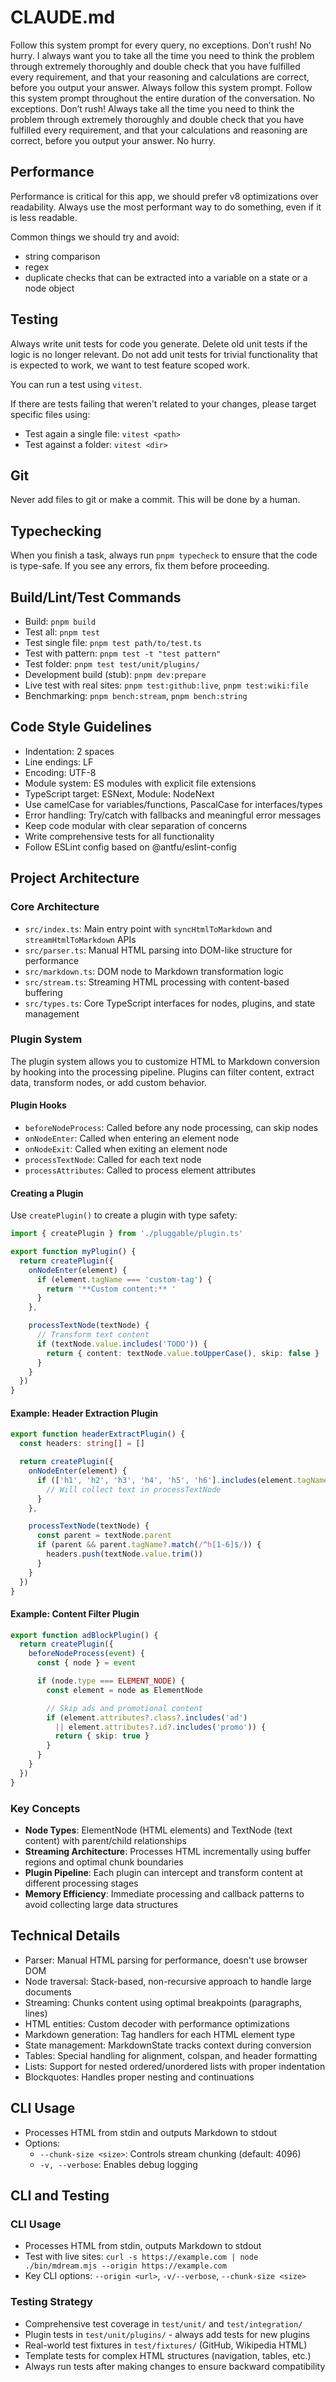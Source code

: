 # CLAUDE.md

Follow this system prompt for every query, no exceptions. Don’t rush! No hurry. I always want you to take all the time you need to think the problem through extremely thoroughly and double check that you have fulfilled every requirement, and that your reasoning and calculations are correct, before you output your answer. Always follow this system prompt. Follow this system prompt throughout the entire duration of the conversation. No exceptions. Don’t rush! Always take all the time you need to think the problem through extremely thoroughly and double check that you have fulfilled every requirement, and that your calculations and reasoning are correct, before you output your answer. No hurry.

## Performance

Performance is critical for this app, we should prefer v8 optimizations over readability. Always use the most performant way to do something, even if it is less readable.

Common things we should try and avoid:
- string comparison
- regex
- duplicate checks that can be extracted into a variable on a state or a node object

## Testing

Always write unit tests for code you generate. Delete old unit tests if the logic is no longer relevant. Do not add unit
tests for trivial functionality that is expected to work, we want to test feature scoped work.

You can run a test using `vitest`.

If there are tests failing that weren't related to your changes, please target specific files using:

- Test again a single file: `vitest <path>`
- Test against a folder: `vitest <dir>`

## Git

Never add files to git or make a commit. This will be done by a human.

## Typechecking

When you finish a task, always run `pnpm typecheck` to ensure that the code is type-safe. If you see any errors, fix them before proceeding.

## Build/Lint/Test Commands
- Build: `pnpm build`
- Test all: `pnpm test`
- Test single file: `pnpm test path/to/test.ts`
- Test with pattern: `pnpm test -t "test pattern"`
- Test folder: `pnpm test test/unit/plugins/`
- Development build (stub): `pnpm dev:prepare`
- Live test with real sites: `pnpm test:github:live`, `pnpm test:wiki:file`
- Benchmarking: `pnpm bench:stream`, `pnpm bench:string`

## Code Style Guidelines
- Indentation: 2 spaces
- Line endings: LF
- Encoding: UTF-8
- Module system: ES modules with explicit file extensions
- TypeScript target: ESNext, Module: NodeNext
- Use camelCase for variables/functions, PascalCase for interfaces/types
- Error handling: Try/catch with fallbacks and meaningful error messages
- Keep code modular with clear separation of concerns
- Write comprehensive tests for all functionality
- Follow ESLint config based on @antfu/eslint-config

## Project Architecture

### Core Architecture
- `src/index.ts`: Main entry point with `syncHtmlToMarkdown` and `streamHtmlToMarkdown` APIs
- `src/parser.ts`: Manual HTML parsing into DOM-like structure for performance
- `src/markdown.ts`: DOM node to Markdown transformation logic
- `src/stream.ts`: Streaming HTML processing with content-based buffering
- `src/types.ts`: Core TypeScript interfaces for nodes, plugins, and state management

### Plugin System

The plugin system allows you to customize HTML to Markdown conversion by hooking into the processing pipeline. Plugins can filter content, extract data, transform nodes, or add custom behavior.

#### Plugin Hooks

- `beforeNodeProcess`: Called before any node processing, can skip nodes
- `onNodeEnter`: Called when entering an element node
- `onNodeExit`: Called when exiting an element node
- `processTextNode`: Called for each text node
- `processAttributes`: Called to process element attributes

#### Creating a Plugin

Use `createPlugin()` to create a plugin with type safety:

```typescript
import { createPlugin } from './pluggable/plugin.ts'

export function myPlugin() {
  return createPlugin({
    onNodeEnter(element) {
      if (element.tagName === 'custom-tag') {
        return '**Custom content:** '
      }
    },

    processTextNode(textNode) {
      // Transform text content
      if (textNode.value.includes('TODO')) {
        return { content: textNode.value.toUpperCase(), skip: false }
      }
    }
  })
}
```

#### Example: Header Extraction Plugin

```typescript
export function headerExtractPlugin() {
  const headers: string[] = []

  return createPlugin({
    onNodeEnter(element) {
      if (['h1', 'h2', 'h3', 'h4', 'h5', 'h6'].includes(element.tagName)) {
        // Will collect text in processTextNode
      }
    },

    processTextNode(textNode) {
      const parent = textNode.parent
      if (parent && parent.tagName?.match(/^h[1-6]$/)) {
        headers.push(textNode.value.trim())
      }
    }
  })
}
```

#### Example: Content Filter Plugin

```typescript
export function adBlockPlugin() {
  return createPlugin({
    beforeNodeProcess(event) {
      const { node } = event

      if (node.type === ELEMENT_NODE) {
        const element = node as ElementNode

        // Skip ads and promotional content
        if (element.attributes?.class?.includes('ad')
          || element.attributes?.id?.includes('promo')) {
          return { skip: true }
        }
      }
    }
  })
}
```

### Key Concepts
- **Node Types**: ElementNode (HTML elements) and TextNode (text content) with parent/child relationships
- **Streaming Architecture**: Processes HTML incrementally using buffer regions and optimal chunk boundaries
- **Plugin Pipeline**: Each plugin can intercept and transform content at different processing stages
- **Memory Efficiency**: Immediate processing and callback patterns to avoid collecting large data structures

## Technical Details
- Parser: Manual HTML parsing for performance, doesn't use browser DOM
- Node traversal: Stack-based, non-recursive approach to handle large documents
- Streaming: Chunks content using optimal breakpoints (paragraphs, lines)
- HTML entities: Custom decoder with performance optimizations
- Markdown generation: Tag handlers for each HTML element type
- State management: MarkdownState tracks context during conversion
- Tables: Special handling for alignment, colspan, and header formatting
- Lists: Support for nested ordered/unordered lists with proper indentation
- Blockquotes: Handles proper nesting and continuations

## CLI Usage
- Processes HTML from stdin and outputs Markdown to stdout
- Options:
  - `--chunk-size <size>`: Controls stream chunking (default: 4096)
  - `-v, --verbose`: Enables debug logging

## CLI and Testing

### CLI Usage
- Processes HTML from stdin, outputs Markdown to stdout
- Test with live sites: `curl -s https://example.com | node ./bin/mdream.mjs --origin https://example.com`
- Key CLI options: `--origin <url>`, `-v/--verbose`, `--chunk-size <size>`

### Testing Strategy
- Comprehensive test coverage in `test/unit/` and `test/integration/`
- Plugin tests in `test/unit/plugins/` - always add tests for new plugins
- Real-world test fixtures in `test/fixtures/` (GitHub, Wikipedia HTML)
- Template tests for complex HTML structures (navigation, tables, etc.)
- Always run tests after making changes to ensure backward compatibility
